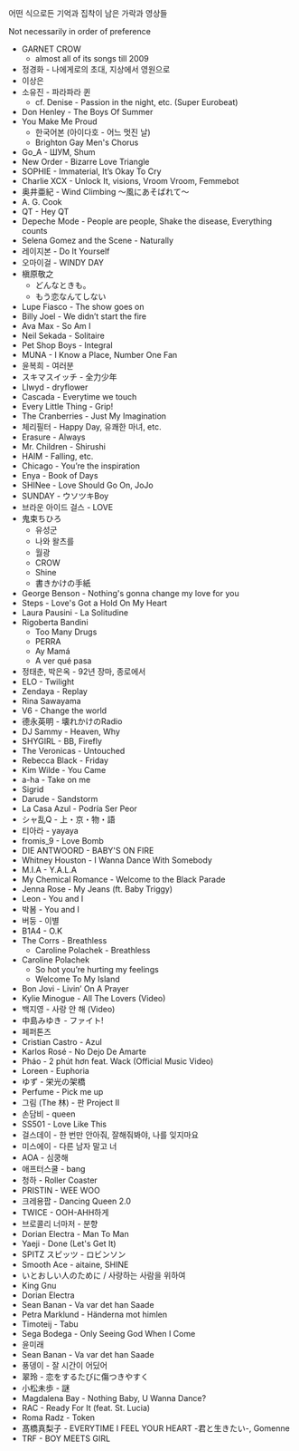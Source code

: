 어떤 식으로든 기억과 집착이 남은 가락과 영상들

Not necessarily in order of preference

- GARNET CROW
   - almost all of its songs till 2009
- 정경화 - 나에게로의 초대, 지상에서 영원으로
- 이상은
- 소유진 - 파라파라 퀸
    - cf. Denise - Passion in the night, etc. (Super Eurobeat)
- Don Henley - The Boys Of Summer
- You Make Me Proud
    - 한국어본 (아이다호 - 어느 멋진 날)
    - Brighton Gay Men's Chorus
- Go_A - ШУМ, Shum
- New Order - Bizarre Love Triangle
- SOPHIE - Immaterial, It’s Okay To Cry
- Charlie XCX - Unlock It, visions, Vroom Vroom, Femmebot
- 奥井亜紀 - Wind Climbing ～風にあそばれて～
- A. G. Cook
- QT - Hey QT
- Depeche Mode - People are people, Shake the disease, Everything counts
- Selena Gomez and the Scene - Naturally
- 레이지본 - Do It Yourself
- 오마이걸 - WINDY DAY
- 槇原敬之 
   - どんなときも。
   - もう恋なんてしない
- Lupe Fiasco - The show goes on
- Billy Joel - We didn’t start the fire
- Ava Max - So Am I
- Neil Sekada - Solitaire
- Pet Shop Boys - Integral
- MUNA - I Know a Place, Number One Fan
- 윤복희 - 여러분
- スキマスイッチ - 全力少年
- Llwyd - dryflower
- Cascada - Everytime we touch
- Every Little Thing - Grip!
- The Cranberries - Just My Imagination
- 체리필터 - Happy Day, 유쾌한 마녀, etc.
- Erasure - Always
- Mr. Children - Shirushi
- HAIM - Falling, etc.
- Chicago - You’re the inspiration
- Enya - Book of Days
- SHINee - Love Should Go On, JoJo
- SUNDAY - ウソツキBoy
- 브라운 아이드 걸스 - LOVE
- 鬼束ちひろ
    - 유성군
    - 나와 왈츠를
    - 월광
    - CROW
    - Shine
    - 書きかけの手紙
- George Benson - Nothing's gonna change my love for you
- Steps - Love's Got a Hold On My Heart
- Laura Pausini - La Solitudine
- Rigoberta Bandini
    - Too Many Drugs
    - PERRA
    - Ay Mamá
    - A ver qué pasa
- 정태춘, 박은옥 - 92년 장마, 종로에서
- ELO - Twilight
- Zendaya - Replay
- Rina Sawayama
- V6 - Change the world
- 德永英明 - 壊れかけのRadio
- DJ Sammy - Heaven, Why
- SHYGIRL - BB, Firefly
- The Veronicas - Untouched
- Rebecca Black - Friday
- Kim Wilde - You Came
- a-ha - Take on me
- Sigrid
- Darude - Sandstorm
- La Casa Azul - Podría Ser Peor
- シャ乱Q - 上・京・物・語
- 티아라 - yayaya
- fromis_9 - Love Bomb
- DIE ANTWOORD - BABY'S ON FIRE
- Whitney Houston - I Wanna Dance With Somebody
- M.I.A - Y.A.L.A
- My Chemical Romance - Welcome to the Black Parade
- Jenna Rose - My Jeans (ft. Baby Triggy)
- Leon - You and I
- 박봄 - You and I
- 버둥 - 이별
- B1A4 - O.K
- The Corrs - Breathless
    - Caroline Polachek - Breathless
 - Caroline Polachek 
    - So hot you’re hurting my feelings
    - Welcome To My Island 
- Bon Jovi - Livin’ On A Prayer
- Kylie Minogue - All The Lovers (Video)
- 백지영 - 사랑 안 해 (Video)
- 中島みゆき - ファイト!
- 페퍼톤즈
- Cristian Castro - Azul
- Karlos Rosé - No Dejo De Amarte
- Pháo - 2 phút hơn feat. Wack (Official Music Video)
- Loreen - Euphoria
- ゆず - 栄光の架橋
- Perfume - Pick me up
- 그림 (The 林) - 판 Project II
- 손담비 - queen
- SS501 - Love Like This
- 걸스데이 - 한 번만 안아줘, 잘해줘봐야, 나를 잊지마요
- 미스에이 - 다른 남자 말고 너
- AOA - 심쿵해
- 애프터스쿨 - bang
- 청하 - Roller Coaster
- PRISTIN - WEE WOO
- 크레용팝 - Dancing Queen 2.0
- TWICE - OOH-AHH하게
- 브로콜리 너마저 - 분향
- Dorian Electra - Man To Man
- Yaeji - Done (Let's Get It)
- SPITZ スピッツ - ロビンソン
- Smooth Ace - aitaine, SHINE
- いとおしい人のために / 사랑하는 사람을 위하여
- King Gnu
- Dorian Electra
- Sean Banan - Va var det han Saade
- Petra Marklund - Händerna mot himlen
- Timoteij - Tabu
- Sega Bodega - Only Seeing God When I Come
- 윤미래
- Sean Banan - Va var det han Saade
- 풍뎅이 - 잘 시간이 어딨어
- 翠玲 - 恋をするたびに傷つきやすく
- 小松未歩 - 謎
- Magdalena Bay - Nothing Baby, U Wanna Dance?
- RAC - Ready For It (feat. St. Lucia)
- Roma Radz - Token
- 髙橋真梨子 - EVERYTIME I FEEL YOUR HEART -君と生きたい-, Gomenne
- TRF - BOY MEETS GIRL
